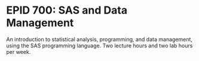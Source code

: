 # EPID 700: SAS and Data Management

An introduction to statistical analysis, programming, and data management, using the SAS programming language. Two lecture hours and two lab hours per week.